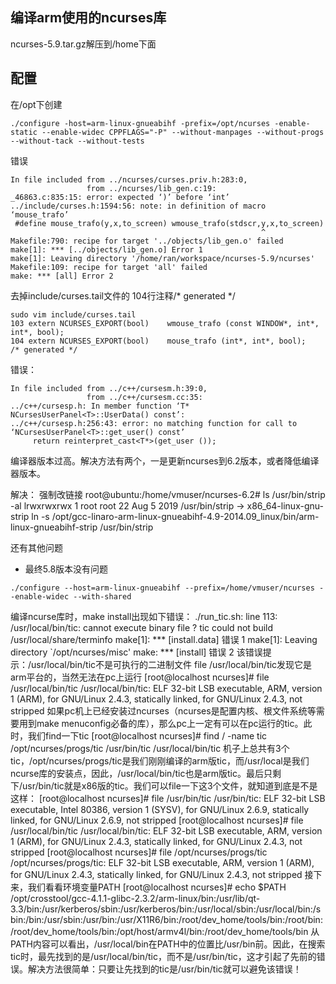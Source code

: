 
## 编译arm使用的ncurses库
ncurses-5.9.tar.gz解压到/home下面

## 配置
在/opt下创建
```
./configure -host=arm-linux-gnueabihf -prefix=/opt/ncurses -enable-static --enable-widec CPPFLAGS="-P" --without-manpages --without-progs --without-tack --without-tests
```



错误
```
In file included from ../ncurses/curses.priv.h:283:0,
                 from ../ncurses/lib_gen.c:19:
_46863.c:835:15: error: expected ‘)’ before ‘int’
../include/curses.h:1594:56: note: in definition of macro ‘mouse_trafo’
 #define mouse_trafo(y,x,to_screen) wmouse_trafo(stdscr,y,x,to_screen)
                                                        ^
Makefile:790: recipe for target '../objects/lib_gen.o' failed
make[1]: *** [../objects/lib_gen.o] Error 1
make[1]: Leaving directory '/home/ran/workspace/ncurses-5.9/ncurses'
Makefile:109: recipe for target 'all' failed
make: *** [all] Error 2
```

去掉include/curses.tail文件的 104行注释/* generated */
```
sudo vim include/curses.tail
103 extern NCURSES_EXPORT(bool)    wmouse_trafo (const WINDOW*, int*, int*, bool);
104 extern NCURSES_EXPORT(bool)    mouse_trafo (int*, int*, bool);              /* generated */
```
错误：
```
In file included from ../c++/cursesm.h:39:0,
                 from ../c++/cursesm.cc:35:
../c++/cursesp.h: In member function ‘T* NCursesUserPanel<T>::UserData() const’:
../c++/cursesp.h:256:43: error: no matching function for call to 
‘NCursesUserPanel<T>::get_user() const’
     return reinterpret_cast<T*>(get_user ());
```
编译器版本过高。解决方法有两个，一是更新ncurses到6.2版本，或者降低编译器版本。


解决： 强制改链接
root@ubuntu:/home/vmuser/ncurses-6.2# ls /usr/bin/strip -al
lrwxrwxrwx 1 root root 22 Aug  5  2019 /usr/bin/strip -> x86_64-linux-gnu-strip
ln -s /opt/gcc-linaro-arm-linux-gnueabihf-4.9-2014.09_linux/bin/arm-linux-gnueabihf-strip /usr/bin/strip

还有其他问题

* 最终5.8版本没有问题

```
./configure --host=arm-linux-gnueabihf --prefix=/home/vmuser/ncurses --enable-widec --with-shared
```



编译ncurse库时，make install出现如下错误：
./run_tic.sh: line 113: /usr/local/bin/tic: cannot execute binary file
? tic could not build /usr/local/share/terminfo
make[1]: *** [install.data] 错误 1
make[1]: Leaving directory `/opt/ncurses/misc'
make: *** [install] 错误 2
该错误提示：/usr/local/bin/tic不是可执行的二进制文件
file /usr/local/bin/tic发现它是arm平台的，当然无法在pc上运行
[root@localhost ncurses]# file /usr/local/bin/tic
/usr/local/bin/tic: ELF 32-bit LSB executable, ARM, version 1 (ARM), for GNU/Linux 2.4.3, statically linked, for GNU/Linux 2.4.3, not stripped
如果pc机上已经安装过ncurses（ncurses是配置内核、根文件系统等需要用到make menuconfig必备的库），那么pc上一定有可以在pc运行的tic。此时，我们find一下tic
[root@localhost ncurses]# find / -name tic
/opt/ncurses/progs/tic
/usr/bin/tic
/usr/local/bin/tic
机子上总共有3个tic，/opt/ncurses/progs/tic是我们刚刚编译的arm版tic，而/usr/local是我们ncurse库的安装点，因此，/usr/local/bin/tic也是arm版tic。最后只剩下/usr/bin/tic就是x86版的tic。我们可以file一下这3个文件，就知道到底是不是这样：
[root@localhost ncurses]# file /usr/bin/tic
/usr/bin/tic: ELF 32-bit LSB executable, Intel 80386, version 1 (SYSV), for GNU/Linux 2.6.9, statically linked, for GNU/Linux 2.6.9, not stripped
[root@localhost ncurses]# file /usr/local/bin/tic
/usr/local/bin/tic: ELF 32-bit LSB executable, ARM, version 1 (ARM), for GNU/Linux 2.4.3, statically linked, for GNU/Linux 2.4.3, not stripped
[root@localhost ncurses]# file /opt/ncurses/progs/tic
/opt/ncurses/progs/tic: ELF 32-bit LSB executable, ARM, version 1 (ARM), for GNU/Linux 2.4.3, statically linked, for GNU/Linux 2.4.3, not stripped
接下来，我们看看环境变量PATH
[root@localhost ncurses]# echo $PATH
/opt/crosstool/gcc-4.1.1-glibc-2.3.2/arm-linux/bin:/usr/lib/qt-3.3/bin:/usr/kerberos/sbin:/usr/kerberos/bin:/usr/local/sbin:/usr/local/bin:/sbin:/bin:/usr/sbin:/usr/bin:/usr/X11R6/bin:/root/dev_home/tools/bin:/root/bin:/root/dev_home/tools/bin:/opt/host/armv4l/bin:/root/dev_home/tools/bin
从PATH内容可以看出，/usr/local/bin在PATH中的位置比/usr/bin前。因此，在搜索tic时，最先找到的是/usr/local/bin/tic，而不是/usr/bin/tic，这才引起了先前的错误。解决方法很简单：只要让先找到的tic是/usr/bin/tic就可以避免该错误！